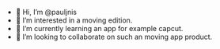 - 👋 Hi, I’m @pauljnis
- 👀 I’m interested in a moving edition.
- 🌱 I’m currently learning an app for example capcut.
- 💞️ I’m looking to collaborate on such an moving app product.

<!---
pauljnis/pauljnis is a ✨ special ✨ repository because its `README.md` (this file) appears on your GitHub profile.
You can click the Preview link to take a look at your changes.
--->

